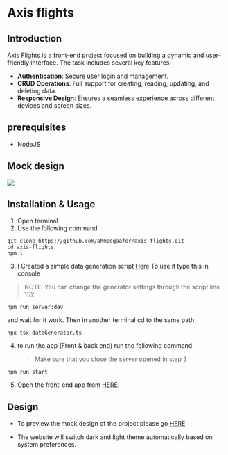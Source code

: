 # Axis flights

## Introduction

Axis Flights is a front-end project focused on building a dynamic and user-friendly interface. The task includes several key features:

- **Authentication**: Secure user login and management.
- **CRUD Operations**: Full support for creating, reading, updating, and deleting data.
- **Responsive Design**: Ensures a seamless experience across different devices and screen sizes.

## prerequisites

- NodeJS

## Mock design

![](./MockDesign.svg)

## Installation & Usage

1. Open terminal
2. Use the following command

```shell
git clone https://github.com/ahmedgaafer/axis-flights.git
cd axis-flights
npm i
```

3. I Created a simple data generation script [Here](./dataGenerator.ts) To use it type this in console

> NOTE: You can change the generator settings through the script line 152

```shell
npm run server:dev
```

and wait for it work. Then in another terminal cd to the same path

```shell
npx tsx dataGenerator.ts
```

4. to run the app (Front & back end) run the following command
   > Make sure that you close the server opened in step 3

```shell
npm run start
```

5. Open the front-end app from [HERE](http://localhost:5001/).

## Design

- To preview the mock design of the project please go [HERE](https://excalidraw.com/#json=jnOg1MtuUwiYPrOdRZB5Y,dZK930roeIFZrARoDzPhUg)

- The website will switch dark and light theme automatically based on system preferences.
